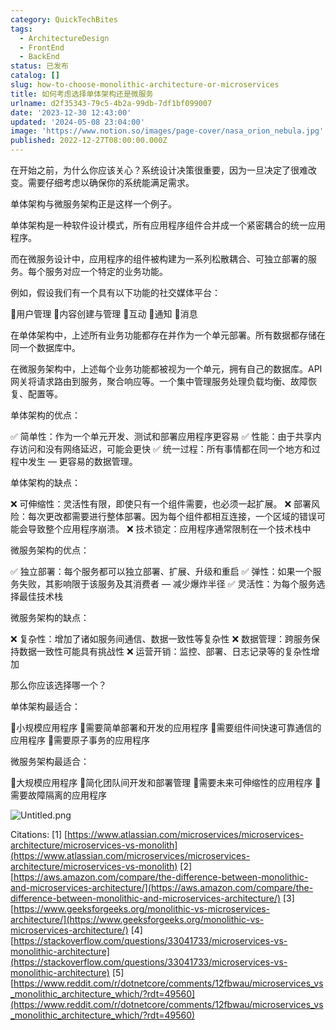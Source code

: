 ```yaml
---
category: QuickTechBites
tags:
  - ArchitectureDesign
  - FrontEnd
  - BackEnd
status: 已发布
catalog: []
slug: how-to-choose-monolithic-architecture-or-microservices
title: 如何考虑选择单体架构还是微服务
urlname: d2f35343-79c5-4b2a-99db-7df1bf099007
date: '2023-12-30 12:43:00'
updated: '2024-05-08 23:04:00'
image: 'https://www.notion.so/images/page-cover/nasa_orion_nebula.jpg'
published: 2022-12-27T08:00:00.000Z
---
```


在开始之前，为什么你应该关心？系统设计决策很重要，因为一旦决定了很难改变。需要仔细考虑以确保你的系统能满足需求。


单体架构与微服务架构正是这样一个例子。


单体架构是一种软件设计模式，所有应用程序组件合并成一个紧密耦合的统一应用程序。


而在微服务设计中，应用程序的组件被构建为一系列松散耦合、可独立部署的服务。每个服务对应一个特定的业务功能。


例如，假设我们有一个具有以下功能的社交媒体平台：


🔸用户管理
🔸内容创建与管理
🔸互动
🔸通知
🔸消息


在单体架构中，上述所有业务功能都存在并作为一个单元部署。所有数据都存储在同一个数据库中。


在微服务架构中，上述每个业务功能都被视为一个单元，拥有自己的数据库。API 网关将请求路由到服务，聚合响应等。一个集中管理服务处理负载均衡、故障恢复、配置等。


单体架构的优点：


✅ 简单性：作为一个单元开发、测试和部署应用程序更容易
✅ 性能：由于共享内存访问和没有网络延迟，可能会更快
✅ 统一过程：所有事情都在同一个地方和过程中发生 — 更容易的数据管理。


单体架构的缺点：


❌ 可伸缩性：灵活性有限，即使只有一个组件需要，也必须一起扩展。
❌ 部署风险：每次更改都需要进行整体部署。因为每个组件都相互连接，一个区域的错误可能会导致整个应用程序崩溃。
❌ 技术锁定：应用程序通常限制在一个技术栈中


微服务架构的优点：


✅ 独立部署：每个服务都可以独立部署、扩展、升级和重启
✅ 弹性：如果一个服务失败，其影响限于该服务及其消费者 — 减少爆炸半径
✅ 灵活性：为每个服务选择最佳技术栈


微服务架构的缺点：


❌ 复杂性：增加了诸如服务间通信、数据一致性等复杂性
❌ 数据管理：跨服务保持数据一致性可能具有挑战性
❌ 运营开销：监控、部署、日志记录等的复杂性增加


那么你应该选择哪一个？


单体架构最适合：


🔹小规模应用程序
🔹需要简单部署和开发的应用程序
🔹需要组件间快速可靠通信的应用程序
🔹需要原子事务的应用程序


微服务架构最适合：


🔸大规模应用程序
🔸简化团队间开发和部署管理
🔸需要未来可伸缩性的应用程序
🔸需要故障隔离的应用程序


![Untitled.png](https://prod-files-secure.s3.us-west-2.amazonaws.com/5d24fe63-e567-4804-86f9-9fdc62e13082/8d149051-cc00-4198-a3d7-e00805eb8f9e/Untitled.png?X-Amz-Algorithm=AWS4-HMAC-SHA256&X-Amz-Content-Sha256=UNSIGNED-PAYLOAD&X-Amz-Credential=ASIAZI2LB466442J56PV%2F20250402%2Fus-west-2%2Fs3%2Faws4_request&X-Amz-Date=20250402T213413Z&X-Amz-Expires=3600&X-Amz-Security-Token=IQoJb3JpZ2luX2VjEHYaCXVzLXdlc3QtMiJGMEQCIFXpFYk6UyRhFFuerj%2FILrapJ7ZorT4d84sh34QzMjqNAiBjTtSV9FQq%2Bg%2BOkeZgtV2u%2BEhuFNXX4sZaEcuv%2F4shRCqIBAje%2F%2F%2F%2F%2F%2F%2F%2F%2F%2F8BEAAaDDYzNzQyMzE4MzgwNSIMRtORLnPfZzWT8mhOKtwDHBGcPX3oWpS8oMDEIi3junS3eFBFHxeQZKiEPA4AAocRSjVZVWbsB4TMlLb1p%2F%2BRSXgM7V%2BdpZ5mv%2FMCpwmbdMsCxP7hZ5mx4oTkUSSU%2BcE7XKYhtMYPmikBcY%2FR9MDNOBdDF5x8%2Fqz032fy2O0gX9EdkDsM5dsdiaxVN5P9mHHze7b6Vqd0n6OGw4nyNOpadVBCyLZjUI2hYhUk3U42TNURjTz2j0RFHgAsLcfHARKGDo%2BLeO%2FaB6adPMimGDY%2BYYXqvmBefuMLpdNJ8CxV2rmZLE4QpdP%2FDwoPyLtLd%2FteL2Te9AJjRG8AjxXkVqkWPssEeNLe96Tw%2FNFWnEyX8poqsIScDQ3WKzIsOND0sueRYULkqp9PzePQ9vn2%2F7tjCF%2B4xS9Eriv11dlptwNV44TWeSzu33DpLpoFyOBlNtn0BaiaNgWG9owpuwxpP%2F4VeHtAYbj3R2pfEDv16f3RLNqp0WCOPIHUByE07igKnCDvSYBZBljfycS5reEGfOYfCIhmHzlVf1AdIWP%2FhwDfmDtejgU3i5pq%2F3igkY672Uk8L5BcB%2Faeyo0RFHZsZw1%2Bc6GP4qxelaESgaDgbURbWSgZsercGgc1T66aupyhb1pKwjVVGCYmNwCUepAwuNa2vwY6pgEc58y6ng3HveSu%2B6y0KAGv%2BbzmfJSdTrwjUDEheiEzGAIId226FLQJO%2BKPYLDkdrrY3L%2FYSO8IcE2TSyHNkQMbmZiEvhvXIdV3tqikB%2BaM7wmPlPQovnTrB0O66Rjyd%2Bjl41MYadKk6B19tGXvwWSjtaxRCyWv%2BnWRw9GODt0TI9ymAEkaYEdxD2gxBEZ6kKcH2JiSbswR6Zz7cFR228orQqbi0bDQ&X-Amz-Signature=827299a779801c82e0a0df870ae7d0b78ebecfa1846a1e6de5bcde9fb9d56e2a&X-Amz-SignedHeaders=host&x-id=GetObject)


Citations:
[1] [https://www.atlassian.com/microservices/microservices-architecture/microservices-vs-monolith](https://www.atlassian.com/microservices/microservices-architecture/microservices-vs-monolith)
[2] [https://aws.amazon.com/compare/the-difference-between-monolithic-and-microservices-architecture/](https://aws.amazon.com/compare/the-difference-between-monolithic-and-microservices-architecture/)
[3] [https://www.geeksforgeeks.org/monolithic-vs-microservices-architecture/](https://www.geeksforgeeks.org/monolithic-vs-microservices-architecture/)
[4] [https://stackoverflow.com/questions/33041733/microservices-vs-monolithic-architecture](https://stackoverflow.com/questions/33041733/microservices-vs-monolithic-architecture)
[5] [https://www.reddit.com/r/dotnetcore/comments/12fbwau/microservices_vs_monolithic_architecture_which/?rdt=49560](https://www.reddit.com/r/dotnetcore/comments/12fbwau/microservices_vs_monolithic_architecture_which/?rdt=49560)

